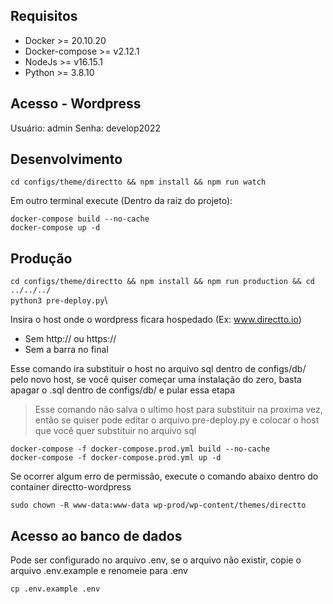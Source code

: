 ## Requisitos

- Docker >= 20.10.20
- Docker-compose >= v2.12.1
- NodeJs >= v16.15.1
- Python >= 3.8.10

## Acesso - Wordpress

Usuário: admin
Senha: develop2022

## Desenvolvimento

`cd configs/theme/directto && npm install && npm run watch`

Em outro terminal execute (Dentro da raiz do projeto):

`docker-compose build --no-cache`\
`docker-compose up -d`

## Produção

`cd configs/theme/directto && npm install && npm run production && cd ../../../`\
`python3 pre-deploy.py`\

Insira o host onde o wordpress ficara hospedado (Ex: www.directto.io)

- Sem http:// ou https://
- Sem a barra no final

Esse comando ira substituir o host no arquivo sql dentro de configs/db/ pelo novo host, se você quiser começar uma instalação do zero, basta apagar o .sql dentro de configs/db/ e pular essa etapa

> Esse comando não salva o ultimo host para substituir na proxima vez, então se quiser pode editar o arquivo pre-deploy.py e colocar o host que você quer substituir no arquivo sql

`docker-compose -f docker-compose.prod.yml build --no-cache`\
`docker-compose -f docker-compose.prod.yml up -d`

Se ocorrer algum erro de permissão, execute o comando abaixo dentro do container directto-wordpress

`sudo chown -R www-data:www-data wp-prod/wp-content/themes/directto`

## Acesso ao banco de dados

Pode ser configurado no arquivo .env, se o arquivo não existir, copie o arquivo .env.example e renomeie para .env

`cp .env.example .env`
